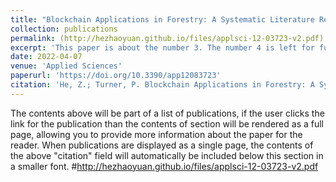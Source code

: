 ```yaml
---
title: "Blockchain Applications in Forestry: A Systematic Literature Review"
collection: publications
permalink: (http://hezhaoyuan.github.io/files/applsci-12-03723-v2.pdf)
excerpt: 'This paper is about the number 3. The number 4 is left for future work.'
date: 2022-04-07
venue: 'Applied Sciences'
paperurl: 'https://doi.org/10.3390/app12083723'
citation: 'He, Z.; Turner, P. Blockchain Applications in Forestry: A Systematic Literature Review. Appl. Sci. 2022, 12, 3723. https://doi.org/10.3390/app12083723'
---
```


The contents above will be part of a list of publications, if the user clicks the link for the publication than the contents of section will be rendered as a full page, allowing you to provide more information about the paper for the reader. When publications are displayed as a single page, the contents of the above "citation" field will automatically be included below this section in a smaller font.
#http://hezhaoyuan.github.io/files/applsci-12-03723-v2.pdf
